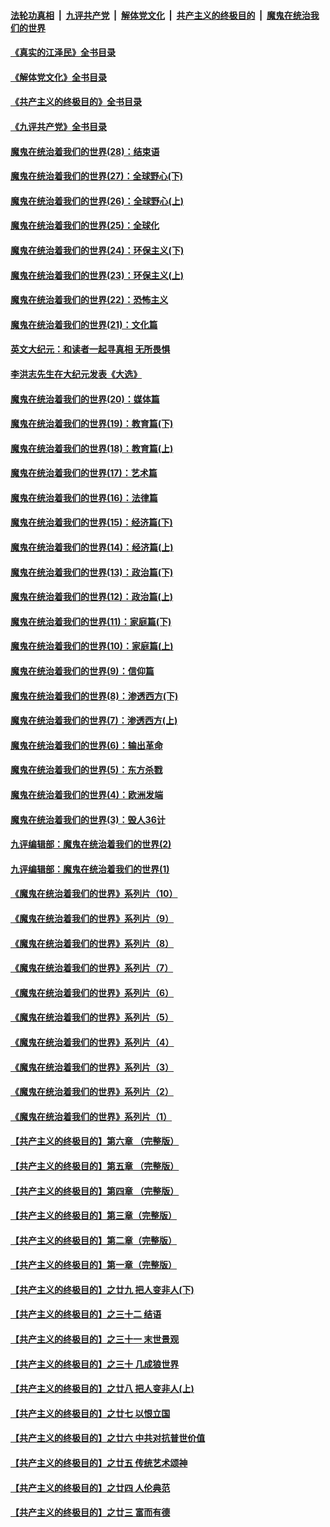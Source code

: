 ####  [法轮功真相](../../../../basic/blob/master/README.md?t=08132201) &nbsp;|&nbsp; [九评共产党](../../../../9ping.md/blob/master/README.md?t=08132201) &nbsp;|&nbsp; [解体党文化](../../../../jtdwh.md/blob/master/README.md?t=08132201)  &nbsp;|&nbsp; [共产主义的终极目的](../../../../gczydzjmd.md/blob/master/README.md?t=08132201) &nbsp;|&nbsp; [魔鬼在统治我们的世界](../../../../mgztzwmdsj.md/blob/master/README.md?t=08132201) 

#### [《真实的江泽民》全书目录](../pages/nsc422/n13721399.md?t=08132201) 

#### [《解体党文化》全书目录](../pages/nsc422/n13721157.md?t=08132201) 

#### [《共产主义的终极目的》全书目录](../pages/nsc422/n13721048.md?t=08132201) 

#### [《九评共产党》全书目录](../pages/nsc422/n13708085.md?t=08132201) 

#### [魔鬼在统治着我们的世界(28)：结束语](../pages/nsc422/n10936246.md?t=08132201) 

#### [魔鬼在统治着我们的世界(27)：全球野心(下)](../pages/nsc422/n10928319.md?t=08132201) 

#### [魔鬼在统治着我们的世界(26)：全球野心(上)](../pages/nsc422/n10900318.md?t=08132201) 

#### [魔鬼在统治着我们的世界(25)：全球化](../pages/nsc422/n10788205.md?t=08132201) 

#### [魔鬼在统治着我们的世界(24)：环保主义(下)](../pages/nsc422/n10695307.md?t=08132201) 

#### [魔鬼在统治着我们的世界(23)：环保主义(上)](../pages/nsc422/n10688613.md?t=08132201) 

#### [魔鬼在统治着我们的世界(22)：恐怖主义](../pages/nsc422/n10614727.md?t=08132201) 

#### [魔鬼在统治着我们的世界(21)：文化篇](../pages/nsc422/n10597706.md?t=08132201) 

#### [英文大纪元：和读者一起寻真相 无所畏惧](../pages/nsc422/n12542027.md?t=08132201) 

#### [李洪志先生在大纪元发表《大选》](../pages/nsc422/n12534746.md?t=08132201) 

#### [魔鬼在统治着我们的世界(20)：媒体篇](../pages/nsc422/n10586579.md?t=08132201) 

#### [魔鬼在统治着我们的世界(19)：教育篇(下)](../pages/nsc422/n10564808.md?t=08132201) 

#### [魔鬼在统治着我们的世界(18)：教育篇(上)](../pages/nsc422/n10526970.md?t=08132201) 

#### [魔鬼在统治着我们的世界(17)：艺术篇](../pages/nsc422/n10499093.md?t=08132201) 

#### [魔鬼在统治着我们的世界(16)：法律篇](../pages/nsc422/n10485969.md?t=08132201) 

#### [魔鬼在统治着我们的世界(15)：经济篇(下)](../pages/nsc422/n10469975.md?t=08132201) 

#### [魔鬼在统治着我们的世界(14)：经济篇(上)](../pages/nsc422/n10457370.md?t=08132201) 

#### [魔鬼在统治着我们的世界(13)：政治篇(下)](../pages/nsc422/n10448270.md?t=08132201) 

#### [魔鬼在统治着我们的世界(12)：政治篇(上)](../pages/nsc422/n10444576.md?t=08132201) 

#### [魔鬼在统治着我们的世界(11)：家庭篇(下)](../pages/nsc422/n10440961.md?t=08132201) 

#### [魔鬼在统治着我们的世界(10)：家庭篇(上)](../pages/nsc422/n10435448.md?t=08132201) 

#### [魔鬼在统治着我们的世界(9)：信仰篇](../pages/nsc422/n10432159.md?t=08132201) 

#### [魔鬼在统治着我们的世界(8)：渗透西方(下)](../pages/nsc422/n10429603.md?t=08132201) 

#### [魔鬼在统治着我们的世界(7)：渗透西方(上)](../pages/nsc422/n10426013.md?t=08132201) 

#### [魔鬼在统治着我们的世界(6)：输出革命](../pages/nsc422/n10421536.md?t=08132201) 

#### [魔鬼在统治着我们的世界(5)：东方杀戮](../pages/nsc422/n10417707.md?t=08132201) 

#### [魔鬼在统治着我们的世界(4)：欧洲发端](../pages/nsc422/n10414890.md?t=08132201) 

#### [魔鬼在统治着我们的世界(3)：毁人36计](../pages/nsc422/n10411583.md?t=08132201) 

#### [九评编辑部：魔鬼在统治着我们的世界(2)](../pages/nsc422/n10410036.md?t=08132201) 

#### [九评编辑部：魔鬼在统治着我们的世界(1)](../pages/nsc422/n10406825.md?t=08132201) 

#### [《魔鬼在统治着我们的世界》系列片（10）](../pages/nsc422/n12292670.md?t=08132201) 

#### [《魔鬼在统治着我们的世界》系列片（9）](../pages/nsc422/n12290859.md?t=08132201) 

#### [《魔鬼在统治着我们的世界》系列片（8）](../pages/nsc422/n12287445.md?t=08132201) 

#### [《魔鬼在统治着我们的世界》系列片（7）](../pages/nsc422/n12283425.md?t=08132201) 

#### [《魔鬼在统治着我们的世界》系列片（6）](../pages/nsc422/n12282314.md?t=08132201) 

#### [《魔鬼在统治着我们的世界》系列片（5）](../pages/nsc422/n12281419.md?t=08132201) 

#### [《魔鬼在统治着我们的世界》系列片（4）](../pages/nsc422/n12274024.md?t=08132201) 

#### [《魔鬼在统治着我们的世界》系列片（3）](../pages/nsc422/n12271322.md?t=08132201) 

#### [《魔鬼在统治着我们的世界》系列片（2）](../pages/nsc422/n12269049.md?t=08132201) 

#### [《魔鬼在统治着我们的世界》系列片（1）](../pages/nsc422/n12267575.md?t=08132201) 

#### [【共产主义的终极目的】第六章 （完整版）](../pages/nsc422/n11428913.md?t=08132201) 

#### [【共产主义的终极目的】第五章 （完整版）](../pages/nsc422/n11428912.md?t=08132201) 

#### [【共产主义的终极目的】第四章 （完整版）](../pages/nsc422/n11428907.md?t=08132201) 

#### [【共产主义的终极目的】第三章（完整版）](../pages/nsc422/n11428848.md?t=08132201) 

#### [【共产主义的终极目的】第二章（完整版）](../pages/nsc422/n11428831.md?t=08132201) 

#### [【共产主义的终极目的】第一章（完整版）](../pages/nsc422/n11417651.md?t=08132201) 

#### [【共产主义的终极目的】之廿九 把人变非人(下)](../pages/nsc422/n11344140.md?t=08132201) 

#### [【共产主义的终极目的】之三十二 结语](../pages/nsc422/n11360535.md?t=08132201) 

#### [【共产主义的终极目的】之三十一 末世景观](../pages/nsc422/n11351129.md?t=08132201) 

#### [【共产主义的终极目的】之三十 几成狼世界](../pages/nsc422/n11348280.md?t=08132201) 

#### [【共产主义的终极目的】之廿八 把人变非人(上)](../pages/nsc422/n11340492.md?t=08132201) 

#### [【共产主义的终极目的】之廿七 以恨立国](../pages/nsc422/n11336944.md?t=08132201) 

#### [【共产主义的终极目的】之廿六 中共对抗普世价值](../pages/nsc422/n11324785.md?t=08132201) 

#### [【共产主义的终极目的】之廿五 传统艺术颂神](../pages/nsc422/n11296396.md?t=08132201) 

#### [【共产主义的终极目的】之廿四 人伦典范](../pages/nsc422/n11296397.md?t=08132201) 

#### [【共产主义的终极目的】之廿三 富而有德](../pages/nsc422/n11283598.md?t=08132201) 

